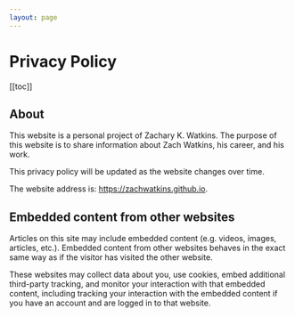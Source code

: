 ```yaml
---
layout: page
---
```


# Privacy Policy

[[toc]]

## About

This website is a personal project of Zachary K. Watkins. The purpose of this website is to share information about Zach Watkins, his career, and his work.

This privacy policy will be updated as the website changes over time.

The website address is: https://zachwatkins.github.io.

## Embedded content from other websites

Articles on this site may include embedded content (e.g. videos, images, articles, etc.). Embedded content from other websites behaves in the exact same way as if the visitor has visited the other website.

These websites may collect data about you, use cookies, embed additional third-party tracking, and monitor your interaction with that embedded content, including tracking your interaction with the embedded content if you have an account and are logged in to that website.

